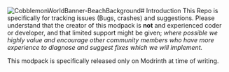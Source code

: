 ![CobblemonWorldBanner-BeachBackground](https://github.com/user-attachments/assets/51c908b6-9755-4dca-9118-1434a171f6d1)# Introduction
This Repo is specifically for tracking issues (Bugs, crashes) and suggestions.
Please understand that the creator of this modpack is **not** and experienced coder or developer, and that limited support might be given; *where possible we highly value and encourage other community members who have more experience to diagnose and suggest fixes which we will implement.*

This modpack is specifically released only on Modrinth at time of writing.

